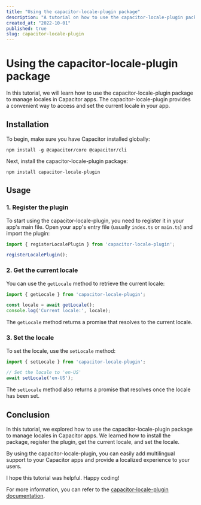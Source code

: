 ```yaml
---
title: "Using the capacitor-locale-plugin package"
description: "A tutorial on how to use the capacitor-locale-plugin package to manage locales in Capacitor apps"
created_at: "2022-10-01"
published: true
slug: capacitor-locale-plugin
---
```


# Using the capacitor-locale-plugin package

In this tutorial, we will learn how to use the capacitor-locale-plugin package to manage locales in Capacitor apps. The capacitor-locale-plugin provides a convenient way to access and set the current locale in your app.

## Installation

To begin, make sure you have Capacitor installed globally:

```shell
npm install -g @capacitor/core @capacitor/cli
```

Next, install the capacitor-locale-plugin package:

```shell
npm install capacitor-locale-plugin
```

## Usage

### 1. Register the plugin

To start using the capacitor-locale-plugin, you need to register it in your app's main file. Open your app's entry file (usually `index.ts` or `main.ts`) and import the plugin:

```typescript
import { registerLocalePlugin } from 'capacitor-locale-plugin';

registerLocalePlugin();
```

### 2. Get the current locale

You can use the `getLocale` method to retrieve the current locale:

```typescript
import { getLocale } from 'capacitor-locale-plugin';

const locale = await getLocale();
console.log('Current locale:', locale);
```

The `getLocale` method returns a promise that resolves to the current locale.

### 3. Set the locale

To set the locale, use the `setLocale` method:

```typescript
import { setLocale } from 'capacitor-locale-plugin';

// Set the locale to 'en-US'
await setLocale('en-US');
```

The `setLocale` method also returns a promise that resolves once the locale has been set.

## Conclusion

In this tutorial, we explored how to use the capacitor-locale-plugin package to manage locales in Capacitor apps. We learned how to install the package, register the plugin, get the current locale, and set the locale.

By using the capacitor-locale-plugin, you can easily add multilingual support to your Capacitor apps and provide a localized experience to your users.

I hope this tutorial was helpful. Happy coding!

For more information, you can refer to the [capacitor-locale-plugin documentation](https://github.com/example/capacitor-locale-plugin).
